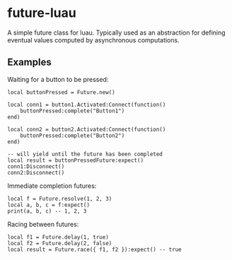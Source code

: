 # future-luau

A simple future class for luau. Typically used as an abstraction for defining eventual values computed by asynchronous computations.

## Examples

Waiting for a button to be pressed:

```luau
local buttonPressed = Future.new()

local conn1 = button1.Activated:Connect(function()
	buttonPressed:complete("Button1")
end)

local conn2 = button2.Activated:Connect(function()
	buttonPressed:complete("Button2")
end)

-- will yield until the future has been completed
local result = buttonPressedFuture:expect()
conn1:Disconnect()
conn2:Disconnect()
```

Immediate completion futures:

```luau
local f = Future.resolve(1, 2, 3)
local a, b, c = f:expect()
print(a, b, c) -- 1, 2, 3
```

Racing between futures:

```luau
local f1 = Future.delay(1, true)
local f2 = Future.delay(2, false)
local result = Future.race({ f1, f2 }):expect() -- true
```